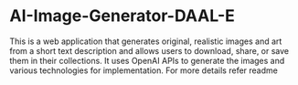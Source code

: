 # AI-Image-Generator-DAAL-E
This is a web application that generates original, realistic images and art from a short text description and allows users to download, share, or save them in their collections. It uses OpenAI APIs to generate the images and various technologies for implementation. For more details refer readme
